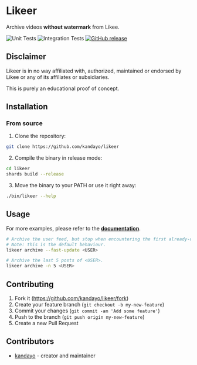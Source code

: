 # Likeer

Archive videos **without watermark** from Likee.

![Unit Tests](https://github.com/kandayo/likeer/workflows/Unit%20Tests/badge.svg)
![Integration Tests](https://github.com/kandayo/likeer/workflows/Integration%20Tests/badge.svg)
[![GitHub release](https://img.shields.io/github/release/kandayo/likeer.svg?label=Release)](https://github.com/kandayo/likeer/releases)

## Disclaimer

Likeer is in no way affiliated with, authorized, maintained or endorsed by
Likee or any of its affiliates or subsidiaries.

This is purely an educational proof of concept.

## Installation

### From source

1. Clone the repository:

```bash
git clone https://github.com/kandayo/likeer
```

2. Compile the binary in release mode:

```bash
cd likeer
shards build --release
```

3. Move the binary to your PATH or use it right away:

```bash
./bin/likeer --help
```

## Usage

For more examples, please refer to the [**documentation**](https://kandayo.github.io/likeer/Likeer.html).

```bash
# Archive the user feed, but stop when encountering the first already-downloaded post.
# Note: this is the default behaviour.
likeer archive --fast-update <USER>

# Archive the last 5 posts of <USER>.
likeer archive -n 5 <USER>
```

## Contributing

1. Fork it (<https://github.com/kandayo/likeer/fork>)
2. Create your feature branch (`git checkout -b my-new-feature`)
3. Commit your changes (`git commit -am 'Add some feature'`)
4. Push to the branch (`git push origin my-new-feature`)
5. Create a new Pull Request

## Contributors

- [kandayo](https://github.com/kandayo) - creator and maintainer
